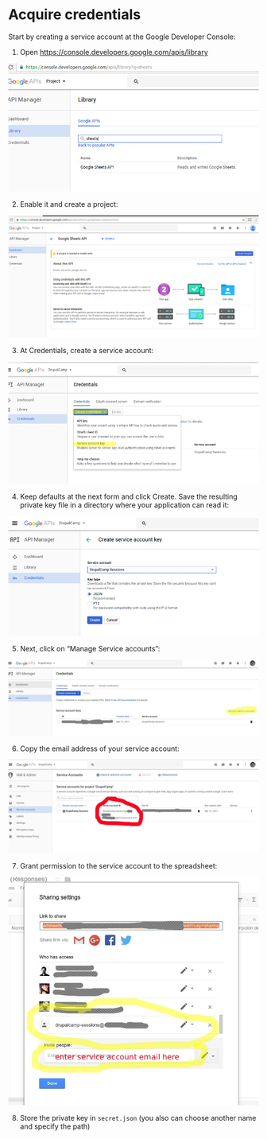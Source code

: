 # Acquire credentials

Start by creating a service account at the Google Developer Console:

1. Open https://console.developers.google.com/apis/library


![Console homepage](images/console-homepage.png)


2. Enable it and create a project:


![Enable sheets](images/enable-sheets.png)


3. At Credentials, create a service account:

![Create service account](images/crate-service-account.png)


4. Keep defaults at the next form and click Create. Save the resulting private key file in a directory where your application can read it:

![Fill out form](images/fill-out-form.png)

5. Next, click on “Manage Service accounts”:

![Manage service sccounts](images/manage-sa.png)


6. Copy the email address of your service account:

![Copy service account email](images/copy-email.png)

7. Grant permission to the service account to the spreadsheet:

![Share with service account](images/share-with-sa.png)

8. Store the private key in `secret.json` (you also can choose another name and specify the path)